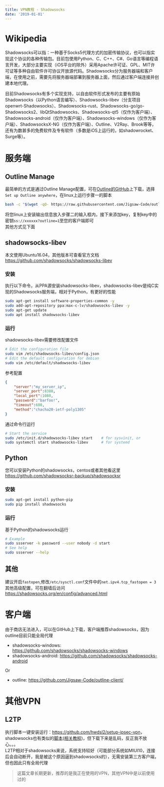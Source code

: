 ```yaml
---
title: VPN教程 - Shadowsocks
date: '2019-01-01'
---
```



# Wikipedia

Shadowsocks可以指：一种基于Socks5代理方式的加密传输协议，也可以指实现这个协议的各种传输包。目前包使用Python、C、C++、C#、Go语言等编程语言开发，大部分主要实现（iOS平台的除外）采用Apache许可证、GPL、MIT许可证等多种自由软件许可协议开放源代码。Shadowsocks分为服务器端和客户端，在使用之前，需要先将服务器端部署到服务器上面，然后通过客户端连接并创建本地代理。    

目前Shadowsocks有多个实现支持，以自由软件形式发布的主要有原始Shadowsocks（以Python语言编写）、Shadowsocks-libev（分支项目openwrt-Shadowsocks）、Shadowsocks-rust、Shadowsocks-go/go-Shadowsocks2、libQtShadowsocks、Shadowsocks-qt5（仅作为客户端）、Shadowsocks-android（仅作为客户端）、Shadowsocks-windows（仅作为客户端）、ShadowsocksX-NG（仅作为客户端）、Outline、V2Ray、Brook等等，还有为数甚多的免费软件及专有软件（多数是iOS上运行的，如shadowrocket、Surge等）。    

<!-- more -->

# 服务端

## Outline Manage
最简单的方式是通过Outline Manage配置，可在[Outline的GitHub](https://github.com/Jigsaw-Code/outline-server/)上下载，选择`Set up Outline anywhere`，在linux上运行步骤一的脚本
```bash
bash -c "$(wget -qO- https://raw.githubusercontent.com/Jigsaw-Code/outline-server/master/src/server_manager/install_scripts/install_server.sh)"
```
将您linux上安装输出信息放入步骤二的输入框内，接下来添加key，复制key中的密钥`ss://xxxxxx?outline=1`至您的客户端即可    
其他方式见下面   

## shadowsocks-libev
本文使用Ubuntu16.04，其他版本可查看官方文档<https://github.com/shadowsocks/shadowsocks-libev>
### 安装
执行以下命令，从PPA源安装shadowsocks-libev，shadowsocks-libev是纯C实现的Shadowsocks服务端，相对于Python，有更好的性能
```bash
sudo apt-get install software-properties-common -y
sudo add-apt-repository ppa:max-c-lv/shadowsocks-libev -y
sudo apt-get update
sudo apt install shadowsocks-libev
```

### 运行
shadowsocks-libev需要修改配置文件
```bash
# Edit the configuration file
sudo vim /etc/shadowsocks-libev/config.json
# Edit the default configuration for debian
sudo vim /etc/default/shadowsocks-libev
```
参考配置
```json
{
    "server":"my_server_ip",
    "server_port":8388,
    "local_port":1080,
    "password":"barfoo!",
    "timeout":600,
    "method":"chacha20-ietf-poly1305"
}
```
通过命令行运行
```bash
# Start the service
sudo /etc/init.d/shadowsocks-libev start    # for sysvinit, or
sudo systemctl start shadowsocks-libev      # for systemd
```

## Python
您可以安装Python的shadowsocks，centos或者其他看这里<https://github.com/shadowsocksr-backup/shadowsocksr>
### 安装
```bash
sudo apt-get install python-pip
sudo pip install shadowsocks
```
### 运行
基于Python的shadowsocks运行
```bash
# Example
sudo ssserver -k password --user nobody -d start
# See help
sudo ssserver --help
```

## 其他
建议开启`fastopen`,修改`/etc/sysctl.conf`文件中的`net.ipv4.tcp_fastopen = 3`    
其他高级配置，可在翻墙后访问<https://shadowsocks.org/en/config/advanced.html>

# 客户端
由于商店无法进入，可以在GitHub上下载，客户端推荐shadowsocks，因为outline目前只能全局代理
- shadowsocks-windows: <https://github.com/shadowsocks/shadowsocks-windows>   
- shadowsocks-android: <https://github.com/shadowsocks/shadowsocks-android>   

Or
- outline: <https://github.com/Jigsaw-Code/outline-client/>   

# 其他VPN

## L2TP
执行脚本一键安装运行：<https://github.com/hwdsl2/setup-ipsec-vpn>，shadowsocks也有类似的[脚本](https://freed.ga/github/shadowsocksR.sh)([相关教程](https://www.qcgzxw.cn/1640.html))，但下载下来是乱码，反正我不放心。。。    
L2TP相对于shadowsocks来说，系统支持较好（可能部分系统如MIUI10，连接后会自动断开，我是被这个原因逼到shadowsocks的），无需安装第三方客户端，但也因此只有全局代理   

> 这篇文章长期更新，推荐的是我正在使用的VPN，其他VPN中是以前使用过的
